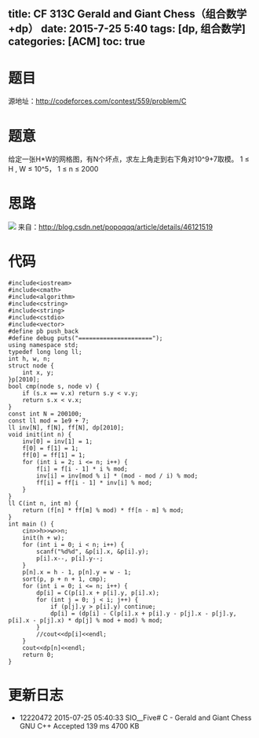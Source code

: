 title: CF 313C Gerald and Giant Chess（组合数学+dp）
date: 2015-7-25 5:40
tags: [dp, 组合数学]
categories: [ACM]
toc: true
---
# 题目	
源地址：http://codeforces.com/contest/559/problem/C

# 题意
给定一张H*W的网格图，有N个坏点，求左上角走到右下角对10^9+7取模。
1 ≤ H , W ≤ 10^5， 1 ≤ n ≤ 2000

# 思路
![](http://siofive.qiniudn.com/CF313C.png)
来自：http://blog.csdn.net/popoqqq/article/details/46121519
<!--more-->

# 代码
```
#include<iostream>
#include<cmath>
#include<algorithm>
#include<cstring>
#include<string>
#include<cstdio>
#include<vector>
#define pb push_back
#define debug puts("=====================");
using namespace std;
typedef long long ll;
int h, w, n;
struct node {
    int x, y;
}p[2010];
bool cmp(node s, node v) {
    if (s.x == v.x) return s.y < v.y;
    return s.x < v.x;
}
const int N = 200100;
const ll mod = 1e9 + 7;
ll inv[N], f[N], ff[N], dp[2010];
void init(int n) {
    inv[0] = inv[1] = 1;
    f[0] = f[1] = 1;
    ff[0] = ff[1] = 1;
    for (int i = 2; i <= n; i++) {
        f[i] = f[i - 1] * i % mod;
        inv[i] = inv[mod % i] * (mod - mod / i) % mod;
        ff[i] = ff[i - 1] * inv[i] % mod;
    }
}
ll C(int n, int m) {
    return (f[n] * ff[m] % mod) * ff[n - m] % mod;
}
int main () {
    cin>>h>>w>>n;
    init(h + w);
    for (int i = 0; i < n; i++) {
        scanf("%d%d", &p[i].x, &p[i].y);
        p[i].x--, p[i].y--;
    }
    p[n].x = h - 1, p[n].y = w - 1;
    sort(p, p + n + 1, cmp);
    for (int i = 0; i <= n; i++) {
        dp[i] = C(p[i].x + p[i].y, p[i].x);
        for (int j = 0; j < i; j++) {
            if (p[j].y > p[i].y) continue;
            dp[i] = (dp[i] - C(p[i].x + p[i].y - p[j].x - p[j].y, p[i].x - p[j].x) * dp[j] % mod + mod) % mod;
        }
        //cout<<dp[i]<<endl;
    }
    cout<<dp[n]<<endl;
    return 0;
}
```

# 更新日志
- 12220472  2015-07-25 05:40:33 SIO__Five#  C - Gerald and Giant Chess  GNU C++ Accepted    139 ms  4700 KB
